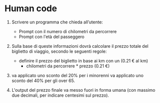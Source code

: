# Human code




1) Scrivere un programma che chieda all’utente:
    - Prompt con il numero di chilometri da percorrere 
    - Prompt con l'età del passeggero

2) Sulla base di queste informazioni dovrà calcolare il prezzo totale del biglietto di viaggio, secondo le seguenti regole:
    - definire il prezzo del biglietto in base ai km con un (0.21 € al km) 
        - chilometri da percorrere * prezzo (0.21 €)


3) va applicato uno sconto del 20% per i minorenni
   va applicato uno sconto del 40% per gli over 65.

4) L'output del prezzo finale va messo fuori in forma umana (con massimo due decimali, per indicare centesimi sul prezzo).